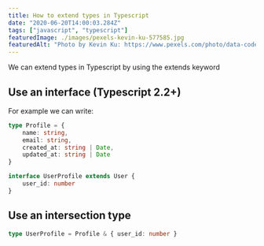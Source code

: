 ```yaml
---
title: How to extend types in Typescript
date: "2020-06-20T14:00:03.284Z"
tags: ["javascript", "typescript"]
featuredImage: ./images/pexels-kevin-ku-577585.jpg
featuredAlt: "Photo by Kevin Ku: https://www.pexels.com/photo/data-codes-through-eyeglasses-577585/"
---
```


We can extend types in Typescript by using the extends keyword

## Use an interface (Typescript 2.2+)

For example we can write:
```typescript
type Profile = {
    name: string,
    email: string,
    created_at: string | Date,
    updated_at: string | Date
}

interface UserProfile extends User {
    user_id: number
}
```

## Use an intersection type

```typescript
type UserProfile = Profile & { user_id: number }
```
